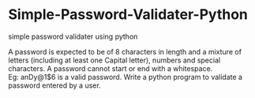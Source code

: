 # Simple-Password-Validater-Python
simple password validater using python


A password is expected to be of 8 characters in length and a mixture of letters (including at least one Capital letter), numbers and special characters. A password cannot start or end with a whitespace.<br> Eg: anDy@1$6 is a valid password. Write a python program to validate a password entered by a user.
